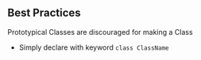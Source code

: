 ## Best Practices

Prototypical Classes are discouraged for making a Class

- Simply declare with keyword `class ClassName`
